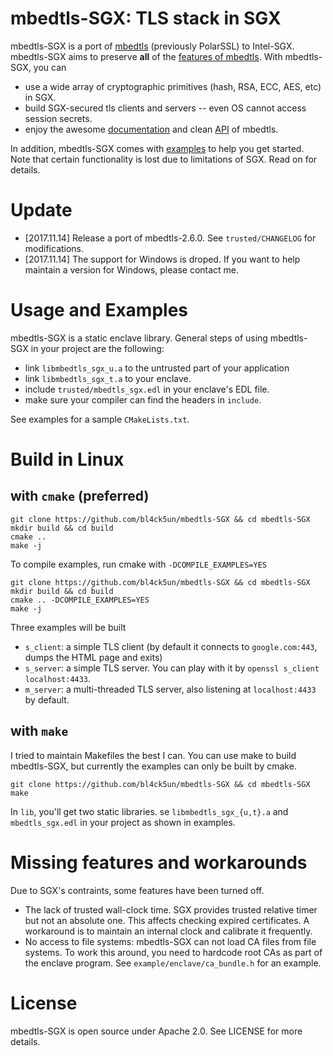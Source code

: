 # mbedtls-SGX: TLS stack in SGX

mbedtls-SGX is a port of [mbedtls](https://github.com/ARMmbed/mbedtls) (previously PolarSSL) to Intel-SGX. mbedtls-SGX aims to preserve **all** of the [features of mbedtls](https://tls.mbed.org/core-features). With mbedtls-SGX, you can

- use a wide array of cryptographic primitives (hash, RSA, ECC, AES, etc) in SGX.
- build SGX-secured tls clients and servers -- even OS cannot access session secrets.
- enjoy the awesome [documentation](https://tls.mbed.org/kb) and clean [API](https://tls.mbed.org/api/) of mbedtls.

In addition, mbedtls-SGX comes with [examples](https://github.com/bl4ck5un/mbedtls-SGX/tree/master/example) to help you get started. Note that certain functionality is lost due to limitations of SGX. Read on for details.

# Update

- [2017.11.14] Release a port of mbedtls-2.6.0. See `trusted/CHANGELOG` for modifications.
- [2017.11.14] The support for Windows is droped. If you want to help maintain
  a version for Windows, please contact me.


# Usage and Examples

mbedtls-SGX is a static enclave library. General steps of using mbedtls-SGX in your project are the following:

- link `libmbedtls_sgx_u.a` to the untrusted part of your application
- link `libmbedtls_sgx_t.a` to your enclave.
- include `trusted/mbedtls_sgx.edl` in your enclave's EDL file.
- make sure your compiler can find the headers in `include`.

See examples for a sample `CMakeLists.txt`.

# Build in Linux

## with `cmake` (preferred)

```
git clone https://github.com/bl4ck5un/mbedtls-SGX && cd mbedtls-SGX
mkdir build && cd build
cmake ..
make -j
```

To compile examples, run cmake with `-DCOMPILE_EXAMPLES=YES`

```
git clone https://github.com/bl4ck5un/mbedtls-SGX && cd mbedtls-SGX
mkdir build && cd build
cmake .. -DCOMPILE_EXAMPLES=YES
make -j
```

Three examples will be built

- `s_client`: a simple TLS client (by default it connects to `google.com:443`, dumps the HTML page and exits)
- `s_server`: a simple TLS server. You can play with it by `openssl s_client localhost:4433`.
- `m_server`: a multi-threaded TLS server, also listening at `localhost:4433` by default.

## with `make`

I tried to maintain Makefiles the best I can. You can use make to build mbedtls-SGX,
but currently the examples can only be built by cmake.

```
git clone https://github.com/bl4ck5un/mbedtls-SGX && cd mbedtls-SGX
make
```

In `lib`, you'll get two static libraries.
se `libmbedtls_sgx_{u,t}.a` and `mbedtls_sgx.edl` in your project
as shown in examples.

# Missing features and workarounds

Due to SGX's contraints, some features have been turned off.

- The lack of trusted wall-clock time. SGX provides trusted relative timer but not an absolute one. This affects checking expired certificates. A workaround is to maintain an internal clock and calibrate it frequently.
- No access to file systems: mbedtls-SGX can not load CA files from file systems. To work this around, you need to hardcode root CAs as part of the enclave program. See `example/enclave/ca_bundle.h` for an example.

# License

mbedtls-SGX is open source under Apache 2.0. See LICENSE for more details.
